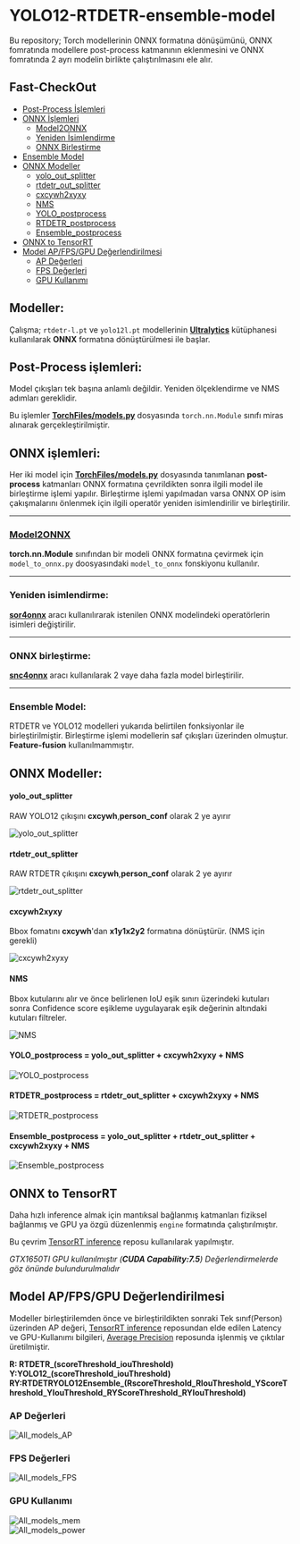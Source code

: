 # YOLO12-RTDETR-ensemble-model
Bu repository; Torch modellerinin ONNX formatına dönüşümünü, ONNX fomratında modellere post-process katmanının eklenmesini ve ONNX fomratında 2 ayrı modelin birlikte çalıştırılmasını ele alır.

## Fast-CheckOut

- [Post-Process İşlemleri](#post-process-işlemleri)
- [ONNX İşlemleri](#onnx-işlemleri)
  - [Model2ONNX](#model2onnx)
  - [Yeniden İsimlendirme](#yeniden-isimlendirme)
  - [ONNX Birleştirme](#onnx-birleştirme)
- [Ensemble Model](#ensemble-model)
- [ONNX Modeller](#onnx-modeller)
  - [yolo_out_splitter](#yolo_out_splitter)
  - [rtdetr_out_splitter](#rtdetr_out_splitter)
  - [cxcywh2xyxy](#cxcywh2xyxy)
  - [NMS](#nms)
  - [YOLO_postprocess](#yolo_postprocess--yolo_out_splitter--cxcywh2xyxy--nms)
  - [RTDETR_postprocess](#rtdetr_postprocess--rtdetr_out_splitter--cxcywh2xyxy--nms)
  - [Ensemble_postprocess](#ensemble_postprocess--yolo_out_splitter--rtdetr_out_splitter--cxcywh2xyxy--nms)
- [ONNX to TensorRT](#onnx-to-tensorrt)
- [Model AP/FPS/GPU Değerlendirilmesi](#model-apfpsgpu-değerlendirilmesi)
  - [AP Değerleri](#ap-değerleri)
  - [FPS Değerleri](#fps-değerleri)
  - [GPU Kullanımı](#gpu-kullanımı)


## Modeller:

Çalışma; `rtdetr-l.pt` ve `yolo12l.pt` modellerinin [**Ultralytics**]("https://github.com/ultralytics") kütüphanesi kullanılarak **ONNX** formatına dönüştürülmesi ile başlar.

## Post-Process işlemleri:

Model çıkışları tek başına anlamlı değildir. Yeniden ölçeklendirme ve NMS adımları gereklidir. 

Bu işlemler [**TorchFiles/models.py**](TorchFiles/models.py) dosyasında `torch.nn.Module` sınıfı miras alınarak gerçekleştirilmiştir.

## ONNX işlemleri:

Her iki model için [**TorchFiles/models.py**](TorchFiles/models.py) dosyasında tanımlanan **post-process** katmanları ONNX formatına çevrildikten sonra ilgili model ile birleştirme işlemi yapılır. Birleştirme işlemi yapılmadan varsa ONNX OP isim çakışmalarını önlenmek için ilgili operatör yeniden isimlendirilir ve birleştirilir.

---

### [Model2ONNX](models_to_onnx.py)

**torch.nn.Module** sınıfından bir modeli ONNX formatına çevirmek için `model_to_onnx.py` doosyasındaki `model_to_onnx` fonskiyonu kullanılır.

---

### Yeniden isimlendirme:

[**sor4onnx**](https://github.com/PINTO0309/sor4onnx) aracı kullanılırarak istenilen ONNX modelindeki operatörlerin isimleri değiştirilir.

---

### ONNX birleştirme:

[**snc4onnx**](https://github.com/PINTO0309/snc4onnx) aracı kullanılarak 2 vaye daha fazla model birleştirilir.

---

### Ensemble Model:

RTDETR ve YOLO12 modelleri yukarıda belirtilen fonksiyonlar ile birleştirilmiştir. Birleştirme işlemi modellerin saf çıkışları üzerinden olmuştur. **Feature-fusion** kullanılmammıştır.

## ONNX Modeller:

#### yolo_out_splitter
RAW YOLO12 çıkışını **cxcywh**,**person_conf** olarak 2 ye ayırır

![yolo_out_splitter](assests/yolo_out_splitter.onnx.svg)
#### rtdetr_out_splitter
RAW RTDETR çıkışını **cxcywh**,**person_conf** olarak 2 ye ayırır

![rtdetr_out_splitter](assests/rtdetr_out_splitter.onnx.svg)
#### cxcywh2xyxy
Bbox fomatını **cxcywh**'dan **x1y1x2y2** formatına dönüştürür. (NMS için gerekli)

![cxcywh2xyxy](assests/cxcywh2xyxy.onnx.svg)
#### NMS
Bbox kutularını alır ve önce belirlenen IoU eşik sınırı üzerindeki kutuları sonra Confidence score eşikleme uygulayarak eşik değerinin altındaki kutuları filtreler.

![NMS](assests/NMS.onnx.svg)
#### YOLO_postprocess = yolo_out_splitter + cxcywh2xyxy + NMS
![YOLO_postprocess](assests/YOLO_postprocess.onnx.svg)
#### RTDETR_postprocess = rtdetr_out_splitter + cxcywh2xyxy + NMS
![RTDETR_postprocess](assests/RTDETR_postprocess.onnx.svg)
#### Ensemble_postprocess = yolo_out_splitter + rtdetr_out_splitter + cxcywh2xyxy + NMS
![Ensemble_postprocess](assests/Ensemble_postprocess.onnx.svg)

## ONNX to TensorRT

Daha hızlı inference almak için mantıksal bağlanmış katmanları fiziksel bağlanmış ve GPU ya özgü düzenlenmiş `engine` formatında çalıştırılmıştır.

Bu çevrim [TensorRT inference]() reposu kullanılarak yapılmıştır.

*GTX1650TI GPU kullanılmıştır (**CUDA Capability:7.5**) Değerlendirmelerde göz önünde bulundurulmalıdır* 

## Model AP/FPS/GPU Değerlendirilmesi

Modeller birleştirilemden önce ve birleştirildikten sonraki Tek sınıf(Person) üzerinden AP değeri, [TensorRT inference]() reposundan elde edilen Latency ve GPU-Kullanımı bilgileri, [Average Precision]() reposunda işlenmiş ve çıktılar üretilmiştir.

**R: RTDETR_(scoreThreshold_iouThreshold)**\
**Y:YOLO12_(scoreThreshold_iouThreshold)**\
**RY:RTDETRYOLO12Ensemble_(RscoreThreshold_RIouThreshold_YScoreThreshold_YIouThreshold_RYScoreThreshold_RYIouThreshold)**


### AP Değerleri
![All_models_AP](assests/All_models_AP.png)
### FPS Değerleri 
![All_models_FPS](assests/All_models_FPS.png)
### GPU Kullanımı
![All_models_mem](assests/All_models_mem.png)\
![All_models_power](assests/All_models_power.png)